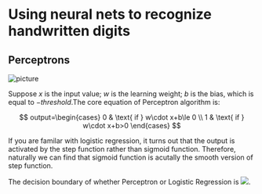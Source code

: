 # Using neural nets to recognize handwritten digits

## Perceptrons
![picture](http://neuralnetworksanddeeplearning.com/images/tikz0.png)

Suppose $x$ is the input value; $w$ is the learning weight; $b$ is the bias, which is equal to $-threshold$.The core equation of Perceptron algorithm is:

$$
output=\begin{cases}
 0 & \text{ if } w\cdot x+b\le 0 \\
 1 & \text{ if } w\cdot x+b>0
\end{cases}
$$

If you are familar with logistic regression, it turns out that the output is activated by the step function rather than sigmoid function. Therefore, naturally we can find that sigmoid function is acutally the smooth version of step function.

The decision boundary of whether Perceptron or Logistic Regression is ![](https://latex.codecogs.com/svg.latex?w\cdot&space;x&plus;b=0).